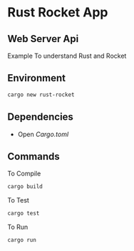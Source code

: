 # Rust Rocket App

## Web Server Api

Example To understand Rust and Rocket

## Environment

```sh
cargo new rust-rocket
```

## Dependencies

- Open _Cargo.toml_

## Commands

To Compile

```sh
cargo build
```

To Test

```sh
cargo test
```

To Run

```sh
cargo run
```
